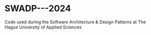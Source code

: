# SWADP---2024

Code used during the Software Architecture & Design Patterns at The Hague University of Applied Sciences
